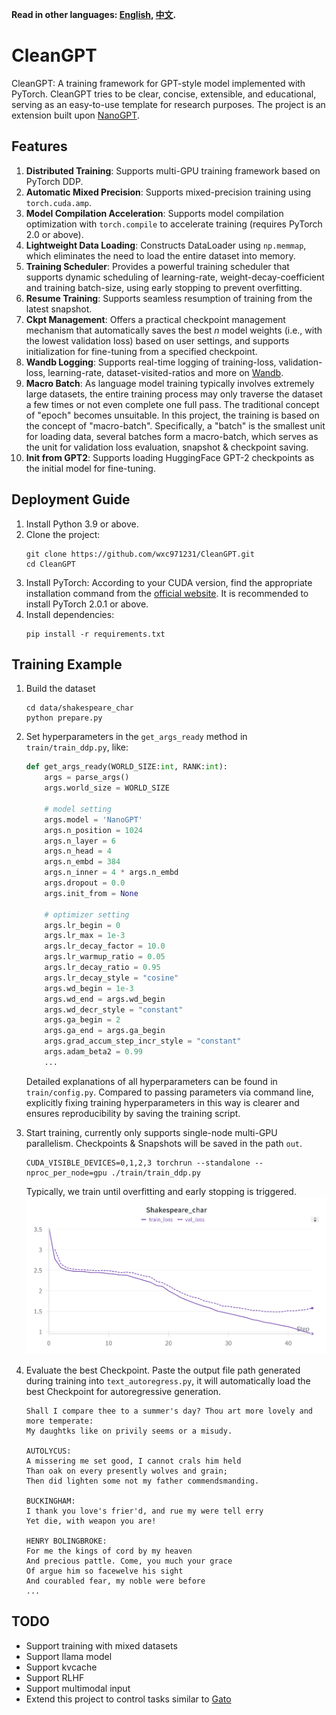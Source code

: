 **Read in other languages: [English](README.md), [中文](README_zh.md).**

# CleanGPT

CleanGPT: A training framework for GPT-style model implemented with PyTorch. CleanGPT tries to be clear, concise, extensible, and educational, serving as an easy-to-use template for research purposes. The project is an extension built upon [NanoGPT](https://github.com/karpathy/nanoGPT).

## Features
1. **Distributed Training**: Supports multi-GPU training framework based on PyTorch DDP.
2. **Automatic Mixed Precision**: Supports mixed-precision training using `torch.cuda.amp`.
3. **Model Compilation Acceleration**: Supports model compilation optimization with `torch.compile` to accelerate training (requires PyTorch 2.0 or above).
4. **Lightweight Data Loading**: Constructs DataLoader using `np.memmap`, which eliminates the need to load the entire dataset into memory.
5. **Training Scheduler**: Provides a powerful training scheduler that supports dynamic scheduling of learning-rate, weight-decay-coefficient and training batch-size, using early stopping to prevent overfitting.
6. **Resume Training**: Supports seamless resumption of training from the latest snapshot.
7. **Ckpt Management**: Offers a practical checkpoint management mechanism that automatically saves the best _n_ model weights (i.e., with the lowest validation loss) based on user settings, and supports initialization for fine-tuning from a specified checkpoint.
8. **Wandb Logging**: Supports real-time logging of training-loss, validation-loss, learning-rate, dataset-visited-ratios and more on [Wandb](https://wandb.ai/site).
9. **Macro Batch**: As language model training typically involves extremely large datasets, the entire training process may only traverse the dataset a few times or not even complete one full pass. The traditional concept of "epoch" becomes unsuitable. In this project, the training is based on the concept of "macro-batch". Specifically, a "batch" is the smallest unit for loading data, several batches form a macro-batch, which serves as the unit for validation loss evaluation, snapshot & checkpoint saving.
10. **Init from GPT2**: Supports loading HuggingFace GPT-2 checkpoints as the initial model for fine-tuning.

## Deployment Guide
1. Install Python 3.9 or above.
2. Clone the project:
    ```
    git clone https://github.com/wxc971231/CleanGPT.git
    cd CleanGPT
    ```
3. Install PyTorch: According to your CUDA version, find the appropriate installation command from the [official website](https://pytorch.org/get-started/previous-versions/). It is recommended to install PyTorch 2.0.1 or above.
4. Install dependencies:
    ```
    pip install -r requirements.txt
    ```

## Training Example
1. Build the dataset
    ```shell
    cd data/shakespeare_char
    python prepare.py
    ```
2. Set hyperparameters in the `get_args_ready` method in `train/train_ddp.py`, like:
    ```python
    def get_args_ready(WORLD_SIZE:int, RANK:int):
        args = parse_args()
        args.world_size = WORLD_SIZE

        # model setting
        args.model = 'NanoGPT'
        args.n_position = 1024
        args.n_layer = 6
        args.n_head = 4
        args.n_embd = 384
        args.n_inner = 4 * args.n_embd
        args.dropout = 0.0                          
        args.init_from = None                       

        # optimizer setting
        args.lr_begin = 0                                       
        args.lr_max = 1e-3                          
        args.lr_decay_factor = 10.0                 
        args.lr_warmup_ratio = 0.05
        args.lr_decay_ratio = 0.95
        args.lr_decay_style = "cosine"
        args.wd_begin = 1e-3                        
        args.wd_end = args.wd_begin                 
        args.wd_decr_style = "constant"            
        args.ga_begin = 2                           
        args.ga_end = args.ga_begin                 
        args.grad_accum_step_incr_style = "constant"
        args.adam_beta2 = 0.99                      
        ...
    ```
    Detailed explanations of all hyperparameters can be found in `train/config.py`. Compared to passing parameters via command line, explicitly fixing training hyperparameters in this way is clearer and ensures reproducibility by saving the training script.

3. Start training, currently only supports single-node multi-GPU parallelism. Checkpoints & Snapshots will be saved in the path `out`.
    ```shell
    CUDA_VISIBLE_DEVICES=0,1,2,3 torchrun --standalone --nproc_per_node=gpu ./train/train_ddp.py 
    ```
    Typically, we train until overfitting and early stopping is triggered.
    ![](img/train_log.png)
4. Evaluate the best Checkpoint. Paste the output file path generated during training into `text_autoregress.py`, it will automatically load the best Checkpoint for autoregressive generation.
    ```text
    Shall I compare thee to a summer's day? Thou art more lovely and more temperate:
    My daughtks like on privily seems or a misudy.

    AUTOLYCUS:
    A missering me set good, I cannot crals him held
    Than oak on every presently wolves and grain;
    Then did lighten some not my father commendsmanding.

    BUCKINGHAM:
    I thank you love's frier'd, and rue my were tell erry
    Yet die, with weapon you are!

    HENRY BOLINGBROKE:
    For me the kings of cord by my heaven
    And precious pattle. Come, you much your grace
    Of argue him so facewelve his sight
    And courabled fear, my noble were before
    ...
    ```
## TODO
- Support training with mixed datasets
- Support llama model
- Support kvcache
- Support RLHF
- Support multimodal input
- Extend this project to control tasks similar to [Gato](https://arxiv.org/pdf/2205.06175)
